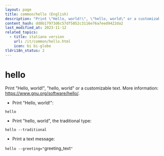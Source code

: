 ```yaml
---
layout: page
title: common/hello (English)
description: "Print \"Hello, world!\", \"hello, world\" or a customizable text."
content_hash: dd8b17973d6c57df5852c3116e76a7eed9422da2
last_modified_at: 2023-11-12
related_topics:
  - title: italiano version
    url: /it/common/hello.html
    icon: bi bi-globe
tldri18n_status: 2
---
```

# hello

Print "Hello, world!", "hello, world" or a customizable text.
More information: <https://www.gnu.org/software/hello/>.

- Print "Hello, world!":

`hello`

- Print "hello, world", the traditional type:

`hello --traditional`

- Print a text message:

`hello --greeting="`<span class="tldr-var badge badge-pill bg-dark-lm bg-white-dm text-white-lm text-dark-dm font-weight-bold">greeting_text</span>`"`
